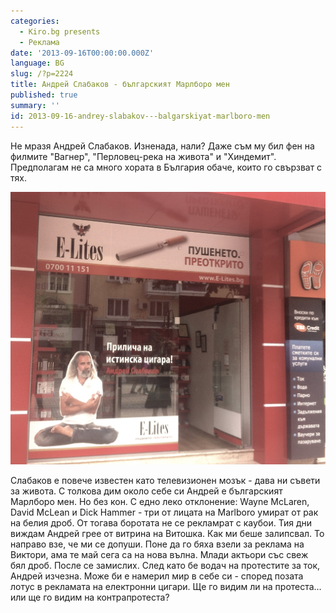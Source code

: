 ```yaml
---
categories:
  - Kiro.bg presents
  - Реклама
date: '2013-09-16T00:00:00.000Z'
language: BG
slug: /?p=2224
title: Андрей Слабаков - българският Марлборо мен
published: true
summary: ''
id: 2013-09-16-andrey-slabakov---balgarskiyat-marlboro-men
---
```


Не мразя Андрей Слабаков. Изненада, нали? Даже съм му бил фен на филмите "Вагнер", "Перловец-река на живота" и "Хиндемит". Предполагам не са много хората в България обаче, които го свързват с тях. 

![](https://raw.githubusercontent.com/kirilchristov/blog_images/main/2013/09/Andrei-Slabakov-e-lites.jpg)

 Слабаков е повече известен като телевизионен мозък - дава ни съвети за живота. С толкова дим около себе си Андрей е българският Марлборо мен. Но без кон. С едно леко отклонение: Wayne McLaren, David McLean и Dick Hammer - три от лицата на Marlboro умират от рак на белия дроб. От тогава боротата не се рекламрат с каубои. Тия дни виждам Андрей грее от витрина на Витошка. Как ми беше залипсвал. То направо взе, че ми се допуши. Поне да го бяха взели за реклама на Виктори, ама те май сега са на нова вълна. Млади актьори със свеж бял дроб. После се замислих. След като бе водач на протестите за ток, Андрей изчезна. Може би е намерил мир в себе си - според позата лотус в рекламата на електронни цигари. Ще го видим ли на протеста… или ще го видим на контрапротеста?
